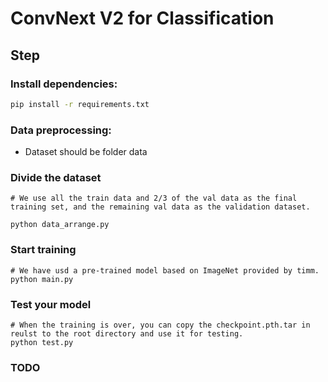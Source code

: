 # ConvNext V2 for Classification

## Step
### Install dependencies:
```bash
pip install -r requirements.txt
```

### Data preprocessing:

- Dataset should be folder data

### Divide the dataset
```
# We use all the train data and 2/3 of the val data as the final training set, and the remaining val data as the validation dataset.

python data_arrange.py
```

### Start training
```
# We have usd a pre-trained model based on ImageNet provided by timm.
python main.py
```

### Test your model
```
# When the training is over, you can copy the checkpoint.pth.tar in reulst to the root directory and use it for testing.
python test.py
```

### TODO

